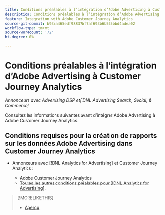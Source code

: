 ```yaml
---
title: Conditions préalables à l’intégration d’Adobe Advertising à Customer Journey Analytics
description: Conditions préalables à l’intégration d’Adobe Advertising à Customer Journey Analytics
feature: Integration with Adobe Customer Journey Analytics
source-git-commit: b93ea465edf98837bf7af693b6b5f5bbd4adea02
workflow-type: tm+mt
source-wordcount: '72'
ht-degree: 0%

---
```


# Conditions préalables à l’intégration d’Adobe Advertising à Customer Journey Analytics

*Annonceurs avec Advertising DSP et[!DNL Advertising Search, Social, & Commerce]*

Consultez les informations suivantes avant d’intégrer Adobe Advertising à Adobe Customer Journey Analytics.

## Conditions requises pour la création de rapports sur les données Adobe Advertising dans Customer Journey Analytics

* Annonceurs avec [!DNL Analytics for Advertising] et Customer Journey Analytics :

   * Adobe Customer Journey Analytics <!-- any specific version? -->
   * [Toutes les autres conditions préalables pour [!DNL Analytics for Advertising]](/help/integrations/analytics/prerequisites.md).

>[!MORELIKETHIS]
>
>* [Aperçu](overview.md)
